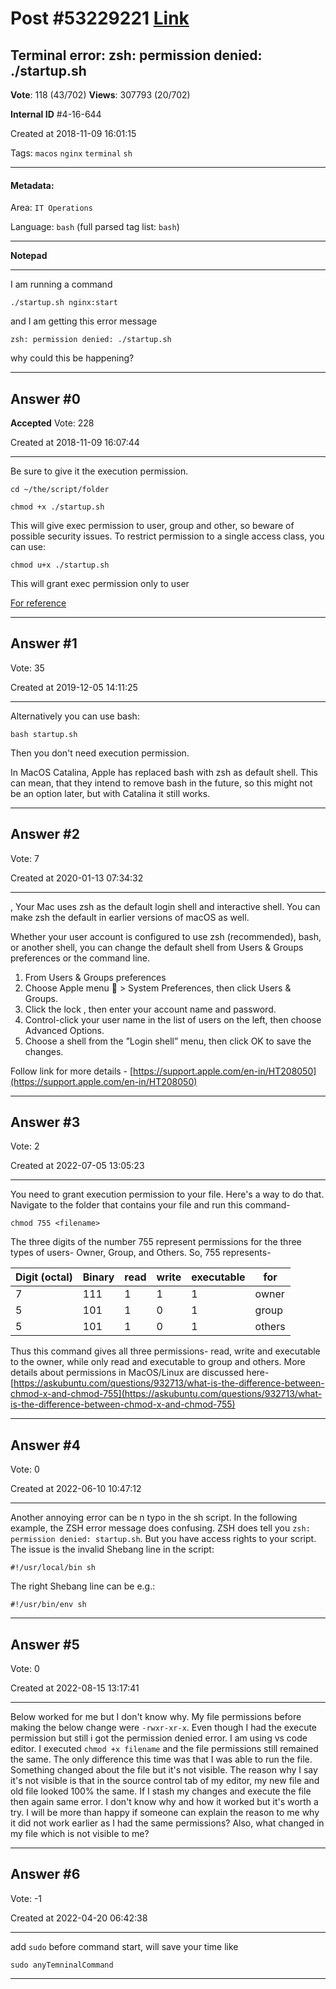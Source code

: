 
# Post \#53229221 [Link](https://stackoverflow.com/questions/53229221/)

## Terminal error: zsh: permission denied: ./startup.sh

**Vote**: 118 (43/702) **Views**: 307793 (20/702) 

**Internal ID** \#4-16-644

Created at 2018-11-09 16:01:15

Tags: `macos` `nginx` `terminal` `sh`

----------

#### Metadata:

Area: `IT Operations`

Language: `bash` (full parsed tag list: `bash`)

----------

**Notepad**


----------

I am running a command
```
./startup.sh nginx:start
```

and I am getting this error message
```
zsh: permission denied: ./startup.sh
```

why could this be happening?


----------
        
## Answer \#0

**Accepted** Vote: 228

Created at 2018-11-09 16:07:44

------------

Be sure to give it the execution permission.

```
cd ~/the/script/folder

chmod +x ./startup.sh
```


This will give exec permission to user, group and other, so beware of possible security issues. To restrict permission to a single access class, you can use:

```
chmod u+x ./startup.sh
```


This will grant exec permission only to user

[For reference](https://kb.iu.edu/d/abdb)


------------
    
    
## Answer \#1

 Vote: 35

Created at 2019-12-05 14:11:25

------------

Alternatively you can use bash:

```
bash startup.sh
```


Then you don't need execution permission.

In MacOS Catalina, Apple has replaced bash with zsh as default shell. This can mean, that they intend to remove bash in the future, so this might not be an option later, but with Catalina it still works.


------------
    
    
## Answer \#2

 Vote: 7

Created at 2020-01-13 07:34:32

------------

, 
Your Mac uses zsh as the default login shell and interactive shell. You can make zsh the default in earlier versions of macOS as well.


Whether your user account is configured to use zsh (recommended), bash, or another shell, you can change the default shell from Users & Groups preferences or the command line.


1. From Users & Groups preferences
2. Choose Apple menu  > System Preferences, then click Users & Groups.
3. Click the lock , then enter your account name and password.
4. Control-click your user name in the list of users on the left, then choose Advanced Options.
5. Choose a shell from the ”Login shell” menu, then click OK to save the changes.



Follow link for more details - [https://support.apple.com/en-in/HT208050](https://support.apple.com/en-in/HT208050)


------------
    
    
## Answer \#3

 Vote: 2

Created at 2022-07-05 13:05:23

------------

You need to grant execution permission to your file. Here's a way to do that.
Navigate to the folder that contains your file and run this command-
```
chmod 755 <filename>
```

The three digits of the number 755 represent permissions for the three types of users- Owner, Group, and Others.
So, 755 represents-

| Digit (octal) | Binary | read | write | executable | for | 
| ------------- | ------ | ---- | ----- | ---------- | --- | 
| 7 | 111 | 1 | 1 | 1 | owner | 
| 5 | 101 | 1 | 0 | 1 | group | 
| 5 | 101 | 1 | 0 | 1 | others | 


Thus this command gives all three permissions- read, write and executable to the owner, while only read and executable to group and others.
More details about permissions in MacOS/Linux are discussed here- [https://askubuntu.com/questions/932713/what-is-the-difference-between-chmod-x-and-chmod-755](https://askubuntu.com/questions/932713/what-is-the-difference-between-chmod-x-and-chmod-755)


------------
    
    
## Answer \#4

 Vote: 0

Created at 2022-06-10 10:47:12

------------

Another annoying error can be n typo in the sh script.
In the following example, the ZSH error message does confusing. ZSH does tell you `zsh: permission denied: startup.sh`. But you have access rights to your script. The issue is the invalid Shebang line in the script:
```
#!/usr/local/bin sh
```

The right Shebang line can be e.g.:
```
#!/usr/bin/env sh
```



------------
    
    
## Answer \#5

 Vote: 0

Created at 2022-08-15 13:17:41

------------

Below worked for me but I don't know why.
My file permissions before making the below change were `-rwxr-xr-x`. Even though I had the execute permission but still i got the permission denied error.
I am using vs code editor. I executed `chmod +x filename` and the file permissions still remained the same. The only difference this time was that I was able to run the file. Something changed about the file but it's not visible. The reason why I say it's not visible is that in the source control tab of my editor, my new file and old file looked 100% the same. If I stash my changes and execute the file then again same error.
I don't know why and how it worked but it's worth a try.
I will be more than happy if someone can explain the reason to me why it did not work earlier as I had the same permissions? Also, what changed in my file which is not visible to me?


------------
    
    
## Answer \#6

 Vote: -1

Created at 2022-04-20 06:42:38

------------

add `sudo` before command start, will save your time like
```
sudo anyTemninalCommand
```



------------
    
    